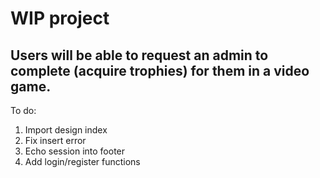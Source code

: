 <h1>WIP project</h1>
<h2>Users will be able to request an admin to complete (acquire trophies) for them in a video game.</h2>

To do:

1. Import design index
2. Fix insert error
3. Echo session into footer
4. Add login/register functions
